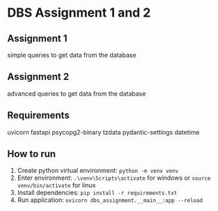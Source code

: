 # DBS Assignment 1 and 2

## Assignment 1
simple queries to get data from the database

## Assignment 2
advanced queries to get data from the database


## Requirements
uvicorn
fastapi
psycopg2-binary
tzdata
pydantic-settings
datetime

## How to run
1. Create python virtual environment: `python -m venv venv`
2. Enter environment: `.\venv\Scripts\activate` for windows or `source venv/bin/activate` for linux
3. Install dependencies: `pip install -r requirements.txt`
4. Run application: `uvicorn dbs_assignment.__main__:app --reload`

